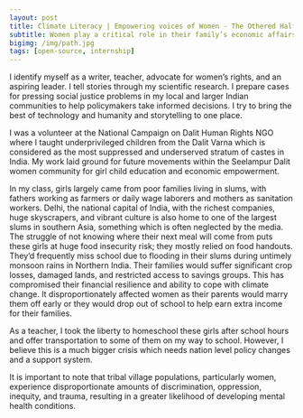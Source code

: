 ```yaml
---
layout: post
title: Climate Literacy | Empowering voices of Women - The Othered Half
subtitle: Women play a critical role in their family’s economic affairs, they are uniquely positioned to be vital agents of sustainability in their communities. Thus, including them in leading the mission against climate injustice is only natural.
bigimg: /img/path.jpg
tags: [open-source, internship]
---
```


I identify myself as a writer, teacher, advocate for women’s rights, and an aspiring leader. I tell stories through my scientific research. I prepare cases for pressing social justice problems in my local and larger Indian communities to help policymakers take informed decisions. I try to bring the best of technology and humanity and storytelling to one place.

I was a volunteer at the National Campaign on Dalit Human Rights NGO where I taught underprivileged children from the Dalit Varna which is considered as the most suppressed and underserved stratum of castes in India. My work laid ground for future movements within the Seelampur Dalit women community for girl child education and economic empowerment.

In my class, girls largely came from poor families living in slums, with fathers working as farmers or daily wage laborers and mothers as sanitation workers. Delhi, the national capital of India, with the richest companies, huge skyscrapers, and vibrant culture is also home to one of the largest slums in southern Asia, something which is often neglected by the media. The struggle of not knowing where their next meal will come from puts these girls at huge food insecurity risk; they mostly relied on food handouts. They’d frequently miss school due to flooding in their slums during untimely monsoon rains in Northern India. Their families would suffer significant crop losses, damaged lands, and restricted access to savings groups. This has compromised their financial resilience and ability to cope with climate change. It disproportionately affected women as their parents would marry them off early or they would drop out of school to help earn extra income for their families.

As a teacher, I took the liberty to homeschool these girls after school hours and offer transportation to some of them on my way to school. However, I believe this is a much bigger crisis which needs nation level policy changes and a support system.

It is important to note that tribal village populations, particularly women, experience disproportionate amounts of discrimination, oppression, inequity, and trauma, resulting in a greater likelihood of developing mental health conditions. 
